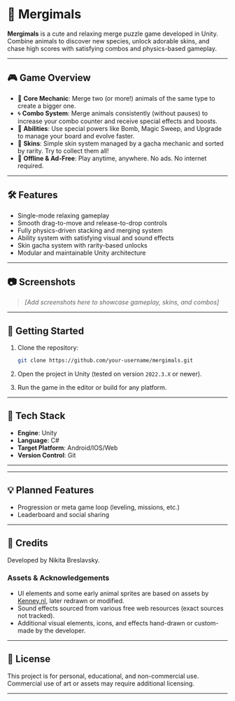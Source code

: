 # 🐾 Mergimals

**Mergimals** is a cute and relaxing merge puzzle game developed in Unity. Combine animals to discover new species, unlock adorable skins, and chase high scores with satisfying combos and physics-based gameplay.

---

## 🎮 Game Overview

- 🧠 **Core Mechanic**: Merge two (or more!) animals of the same type to create a bigger one.
 - 🌀 **Combo System**: Merge animals consistently (without pauses) to increase your combo counter and receive special effects and boosts.
- 🧩 **Abilities**: Use special powers like Bomb, Magic Sweep, and Upgrade to manage your board and evolve faster.
- 🎨 **Skins**: Simple skin system managed by a gacha mechanic and sorted by rarity. Try to collect them all!
- 🔄 **Offline & Ad-Free**: Play anytime, anywhere. No ads. No internet required.

---

## 🛠️ Features

- Single-mode relaxing gameplay
- Smooth drag-to-move and release-to-drop controls
- Fully physics-driven stacking and merging system
- Ability system with satisfying visual and sound effects
- Skin gacha system with rarity-based unlocks
- Modular and maintainable Unity architecture

---

## 📷 Screenshots

> _[Add screenshots here to showcase gameplay, skins, and combos]_

---

## 🚀 Getting Started

1. Clone the repository:
   ```bash
   git clone https://github.com/your-username/mergimals.git
   ```

2. Open the project in Unity (tested on version `2022.3.X` or newer).

3. Run the game in the editor or build for any platform.


---

## 🤖 Tech Stack

- **Engine**: Unity
- **Language**: C#
- **Target Platform**: Android/IOS/Web
- **Version Control**: Git

---


---

## 💡 Planned Features

- Progression or meta game loop (leveling, missions, etc.)
- Leaderboard and social sharing

---

## 🙌 Credits

Developed by Nikita Breslavsky.

### Assets & Acknowledgements

- UI elements and some early animal sprites are based on assets by [Kenney.nl](https://kenney.nl), later redrawn or modified.
- Sound effects sourced from various free web resources (exact sources not tracked).
- Additional visual elements, icons, and effects hand-drawn or custom-made by the developer.
---

## 📄 License

This project is for personal, educational, and non-commercial use.  
Commercial use of art or assets may require additional licensing.

---
